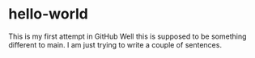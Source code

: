# hello-world
This is my first attempt in GitHub
Well this is supposed to be something different to main.
I am just trying to write a couple of sentences.
